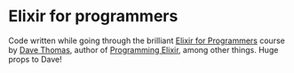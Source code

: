 # Elixir for programmers

Code written while going through the brilliant [Elixir for Programmers](https://codestool.coding-gnome.com/courses/elixir-for-programmers) course by [Dave Thomas](https://github.com/pragdave), author of [Programming Elixir](https://pragprog.com/book/elixir16/programming-elixir-1-6), among other things. Huge props to Dave!